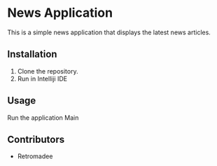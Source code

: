 # News Application

This is a simple news application that displays the latest news articles.

## Installation

1. Clone the repository.
2. Run in Intelliji IDE

## Usage

Run the application Main

## Contributors

- Retromadee
